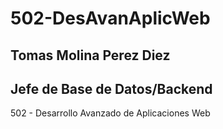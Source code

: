 # 502-DesAvanAplicWeb

## Tomas Molina Perez Diez
## Jefe de Base de Datos/Backend

502 - Desarrollo Avanzado de Aplicaciones Web
